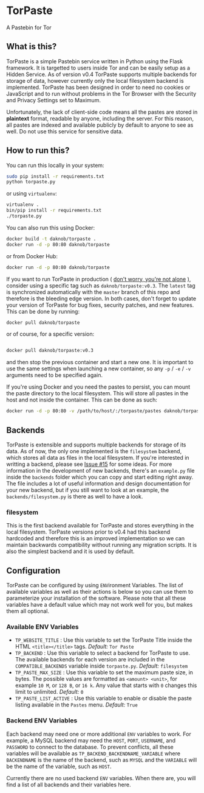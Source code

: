 # TorPaste
A Pastebin for Tor

## What is this?

TorPaste is a simple Pastebin service written in Python using the Flask framework.
It is targetted to users inside Tor and can be easily setup as a Hidden Service.
As of version v0.4 TorPaste supports multiple backends for storage of data, however
currently only the local filesystem backend is implemented. TorPaste has been designed
in order to need no cookies or JavaScript and to run without problems in the Tor Browser
with the Security and Privacy Settings set to Maximum.

Unfortunately, the lack of client-side code means all the pastes are stored in
**plaintext** format, readable by anyone, including the server. For this reason,
all pastes are indexed and available publicly by default to anyone to see as well.
Do not use this service for sensitive data.

## How to run this?

You can run this locally in your system:

```bash
sudo pip install -r requirements.txt
python torpaste.py
```

or using `virtualenv`:

```bash
virtualenv .
bin/pip install -r requirements.txt
./torpaste.py
```

You can also run this using Docker:

```bash
docker build -t daknob/torpaste .
docker run -d -p 80:80 daknob/torpaste
```

or from Docker Hub:

```bash
docker run -d -p 80:80 daknob/torpaste
```

If you want to run TorPaste in production
( [don't worry, you're not alone](https://paste.daknob.net) ), consider using
a specific tag such as `daknob/torpaste:v0.3`. The `latest` tag is synchronized
automatically with the `master` branch of this repo and therefore is the bleeding
edge version. In both cases, don't forget to update your version of TorPaste for
bug fixes, security patches, and new features. This can be done by running:

```bash
docker pull daknob/torpaste
```

or of course, for a specific version:

```bash

docker pull daknob/torpaste:v0.3
```

and then stop the previous container and start a new one. It is important to use
the same settings when launching a new container, so any `-p` / `-e` / `-v` arguments
need to be specified again.

If you're using Docker and you need the pastes to persist, you can mount the paste
directory to the local filesystem. This will store all pastes in the host and not
inside the container. This can be done as such:

```bash
docker run -d -p 80:80 -v /path/to/host/:/torpaste/pastes daknob/torpaste
```

## Backends
TorPaste is extensible and supports multiple backends for storage of its data. As
of now, the only one implemented is the `filesystem` backend, which stores all data
as files in the local filesystem. If you're interested in writting a backend, please
see [Issue #15](https://github.com/DaKnOb/TorPaste/issues/15) for some ideas. For
more information in the development of new backends, there's an `example.py` file
inside the `backends` folder which you can copy and start editing right away. The
file includes a lot of useful information and design documentation for your new
backend, but if you still want to look at an example, the `backends/filesystem.py`
is there as well to have a look.

### filesystem
This is the first backend available for TorPaste and stores everything in the local
filesystem. TorPaste versions prior to v0.4 had this backend hardcoded and therefore
this is an improved implementation so we can maintain backwards compatibility without
running any migration scripts. It is also the simplest backend and it is used by
default.

## Configuration
TorPaste can be configured by using `ENV`ironment Variables. The list of available
variables as well as their actions is below so you can use them to parameterize your
installation of the software. Please note that all these variables have a default
value which may not work well for you, but makes them all optional.

### Available ENV Variables

* `TP_WEBSITE_TITLE` : Use this variable to set the TorPaste Title inside the HTML
`<title></title>` tags. *Default:* `Tor Paste`
* `TP_BACKEND` : Use this variable to select a backend for TorPaste to use. The
available backends for each version are included in the `COMPATIBLE_BACKENDS` variable
inside `torpaste.py`. *Default:* `filesystem`
* `TP_PASTE_MAX_SIZE` : Use this variable to set the maximum paste size, in bytes. The
possible values are formatted as `<amount> <unit>`, for example `10 M`, or `128 B`,
or `16 k`. Any value that starts with `0` changes this limit to unlimited. *Default:*
`0`
* `TP_PASTE_LIST_ACTIVE` : Use this variable to enable or disable the paste listing
available in the `Pastes` menu. *Default:* `True`

### Backend ENV Variables
Each backend may need one or more additional `ENV` variables to work. For example,
a MySQL backend may need the `HOST`, `PORT`, `USERNAME`, and `PASSWORD` to connect
to the database. To prevent conflicts, all these variables will be available as
`TP_BACKEND_BACKENDNAME_VARIABLE` where `BACKENDNAME` is the name of the backend,
such as `MYSQL` and the `VARIABLE` will be the name of the variable, such as `HOST`.

Currently there are no used backend `ENV` variables. When there are, you will find
a list of all backends and their variables here.
